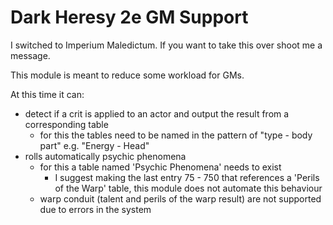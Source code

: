 # Dark Heresy 2e GM Support

I switched to Imperium Maledictum. If you want to take this over shoot me a message.

This module is meant to reduce some workload for GMs.

At this time it can:
- detect if a crit is applied to an actor and output the result from a corresponding table
  - for this the tables need to be named in the pattern of "type - body part" e.g. "Energy - Head"
- rolls automatically psychic phenomena
  - for this a table named 'Psychic Phenomena' needs to exist
    - I suggest making the last entry 75 - 750 that references a 'Perils of the Warp' table, this module does not automate this behaviour
  - warp conduit (talent and perils of the warp result) are not supported due to errors in the system